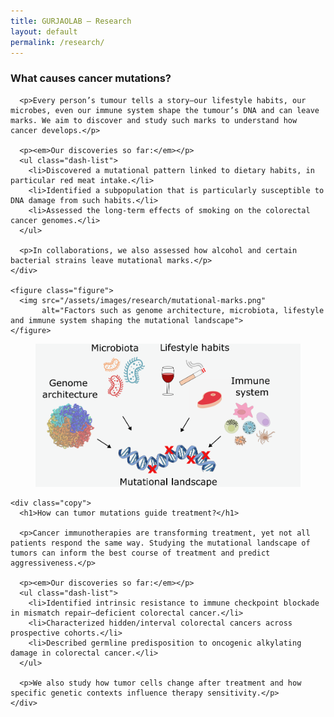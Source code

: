 ```yaml
---
title: GURJAOLAB – Research
layout: default
permalink: /research/
---
```


<section class="research-page">

  <!-- SECTION 1: Text left, image right -->
  <article class="research-section">
    <div class="copy">
      <h1>What causes cancer mutations?</h1>

      <p>Every person’s tumour tells a story—our lifestyle habits, our microbes, even our immune system shape the tumour’s DNA and can leave marks. We aim to discover and study such marks to understand how cancer develops.</p>

      <p><em>Our discoveries so far:</em></p>
      <ul class="dash-list">
        <li>Discovered a mutational pattern linked to dietary habits, in particular red meat intake.</li>
        <li>Identified a subpopulation that is particularly susceptible to DNA damage from such habits.</li>
        <li>Assessed the long-term effects of smoking on the colorectal cancer genomes.</li>
      </ul>

      <p>In collaborations, we also assessed how alcohol and certain bacterial strains leave mutational marks.</p>
    </div>

    <figure class="figure">
      <img src="/assets/images/research/mutational-marks.png"
           alt="Factors such as genome architecture, microbiota, lifestyle and immune system shaping the mutational landscape">
    </figure>
  </article>

  <!-- SECTION 2: Image left, text right -->
  <article class="research-section">
    <figure class="figure left">
      <img src="/assets/images/research/treatment-landscape.png"
           alt="Mutational landscape informing aggressiveness, responders, and drug synergies">
    </figure>

    <div class="copy">
      <h1>How can tumor mutations guide treatment?</h1>

      <p>Cancer immunotherapies are transforming treatment, yet not all patients respond the same way. Studying the mutational landscape of tumors can inform the best course of treatment and predict aggressiveness.</p>

      <p><em>Our discoveries so far:</em></p>
      <ul class="dash-list">
        <li>Identified intrinsic resistance to immune checkpoint blockade in mismatch repair–deficient colorectal cancer.</li>
        <li>Characterized hidden/interval colorectal cancers across prospective cohorts.</li>
        <li>Described germline predisposition to oncogenic alkylating damage in colorectal cancer.</li>
      </ul>

      <p>We also study how tumor cells change after treatment and how specific genetic contexts influence therapy sensitivity.</p>
    </div>
  </article>

</section>
